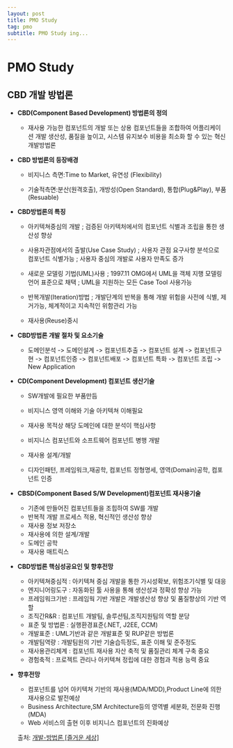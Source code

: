 ```yaml
---
layout: post
title: PMO Study
tag: pmo
subtitle: PMO Study ing...
---
```



# PMO Study



## CBD 개발 방법론



- **CBD(Component Based Development) 방법론의 정의**

  - 재사용 가능한 컴포넌트의 개발 또는 상용 컴포넌트들을 조합하여 어플리케이션 개발 생산성, 품질을 높이고, 시스템 유지보수 비용을 최소화 할 수 있는 혁신 개발방법론

  

- **CBD 방법론의 등장배경**

  - 비지니스 측면:Time to Market, 유연성 (Flexibility)

  - 기술적측면:분산(원격호출), 개방성(Open Standard), 통합(Plug&Play), 부품(Resuable)

  
  
- **CBD방법론의 특징**

  - 아키텍쳐중심의 개발
   ; 검증된 아키텍처에서의 컴포넌트 식별과 조립을 통한 생산성 향상
  
  - 사용자관점에서의 출발(Use Case Study)
   ; 사용자 관점 요구사항 분석으로 컴포넌트 식별가능
   ; 사용자 중심의 개발로 사용자 만족도 증가
  
  - 새로운 모델링 기법(UML)사용
   ; 1997.11 OMG에서 UML을 객체 지행 모델링 언어 표준으로 채택
   ; UML을 지원하는 모든 Case Tool 사용가능
  
  - 반복개발(Iteration)방법
   ;  개발단계의 반복을 통해 개발 위험을 사전에 식별, 제거가능, 체계적이고 지속적인 위함관리 가능
  
  - 재사용(Reuse)중시
  
   
  
- **CBD방법론 개발 절차 및 요소기술**

  - 도메인분석 -> 도메인설계 -> 컴포넌트추출 -> 컴포넌트 설계 -> 컴포넌트구현 -> 컴포넌트인증 -> 컴포넌트배포 -> 컴포넌트 특화 -> 컴포넌트 조립 -> New Application

  

- **CD(Component Development) 컴포넌트 생산기술**
  
  - SW개발에 필요한 부품만듬
  
  - 비지니스 영역 이해와 기술 아키텍쳐 이해필요
  
  - 재사용 목적상 해당 도메인에 대한 분석이 핵심사항
  
  - 비지니스 컴포넌트와 소프트웨어 컴포넌트 병행 개발
  
  - 재사용 설계/개발
  
  - 디자인패턴, 프레임워크,재공학, 컴포넌트 정형명세, 영역(Domain)공학, 컴포넌트 인증
  
  
  
- **CBSD(Component Based S/W Development)컴포넌트 재사용기술**
  
  - 기존에 만들어진 컴포넌트들을 조힙하여 SW를 개발
  - 반복적 개발 프로세스 적용, 혁신적인 생산성 향상
  - 재사용 정보 저장소
  - 재사용에 의한 설계/개발
  - 도메인 공학
  - 재사용 매트릭스
  
  
  
- **CBD방법론 핵심성공요인 및 향후전망**
  
  - 아키텍쳐중심적 : 아키텍쳐 중심 개발을 통한 가시성확보, 위험조기식별 및 대응
  - 엔지니어링도구 : 자동화된 툴 사용을 통해 생산성과 정확성 향상 가능
  - 프레임워크기반 : 프레임웍 기반 개발은 개발생산성 향상 및 품질향상의 기반 역할
  - 조직간R&R : 컴포넌트 개발팀, 솔루션팀,조직지원팀의 역할 분당
  - 표준 및 방법론 : 실행환경표준(.NET, J2EE, CCM)
  - 개발표준 : UML기반과 같은 개발표준 및 RUP같은 방법론
  - 개발팀역량 : 개발팀원의 기반 기술습득정도, 표준 이해 및 준주정도
  - 재사용관리체계 : 컴포넌트 재사용 자산 축적 및 품질관리 체계 구축 중요
  - 경험축적 : 프로젝트 관리나 아키텍쳐 정립에 대한 경험과 적용 능력 중요
  
  
  
- **향후전망**
  
  - 컴포넌트를 넘어 아키텍쳐 기반의 재사용(MDA/MDD),Product Line에 의한 재사용으로 발전예상
  - Business Architecture,SM Architecture등의 영역별 세분화, 전문화 진행(MDA)
  - Web 서비스의 출현 이후 비지니스 컴포넌트의 진화예상 
  
  
  
  출처: [개발-방법론 [즐거운 세상]](https://abuzz.tistory.com/entry/CBD)

